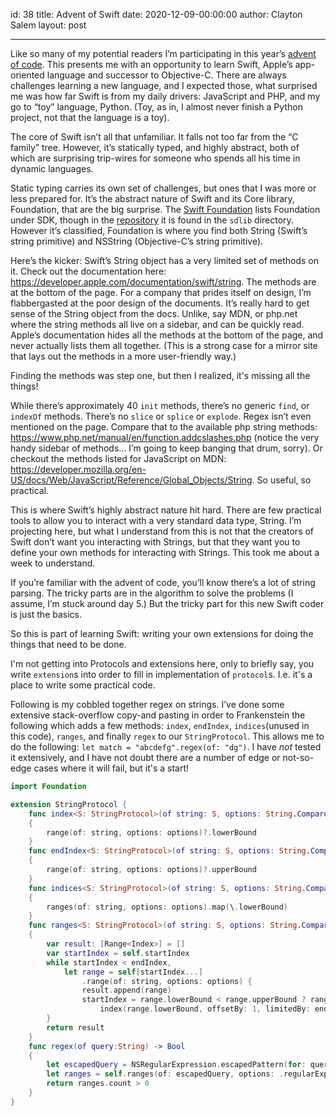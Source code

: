 id: 38
title: Advent of Swift
date: 2020-12-09-00:00:00
author: Clayton Salem
layout: post

---

Like so many of my potential readers I’m participating in this year’s [advent of code](https://adventofcode.com/). This presents me with an opportunity to learn Swift, Apple’s app-oriented language and successor to Objective-C. There are always challenges learning a new language, and I expected those, what surprised me was how far Swift is from my daily drivers: JavaScript and PHP, and my go to “toy” language, Python. (Toy, as in, I almost never finish a Python project, not that the language is a toy).

The core of Swift isn’t all that unfamiliar. It falls not too far from the “C family” tree. However, it’s statically typed, and highly abstract, both of which are surprising trip-wires for someone who spends all his time in dynamic languages.

Static typing carries its own set of challenges, but ones that I was more or less prepared for. It’s the abstract nature of Swift and its Core library, Foundation, that are the big surprise. The [Swift Foundation](https://swift.org/standard-library/#standard-library-preview-package) lists Foundation under SDK, though in the [repository](https://github.com/apple/swift/tree/main/stdlib/public/Darwin/Foundation) it is found in the `sdlib` directory. However it’s classified, Foundation is where you find both String (Swift’s string primitive) and NSString (Objective-C’s string primitive).

Here’s the kicker: Swift’s String object has a very limited set of methods on it. Check out the documentation here: https://developer.apple.com/documentation/swift/string. The methods are at the bottom of the page. For a company that prides itself on design, I’m flabbergasted at the poor design of the documents. It’s really hard to get sense of the String object from the docs. Unlike, say MDN, or php.net where the string methods all live on a sidebar, and can be quickly read. Apple’s documentation hides all the methods at the bottom of the page, and never actually lists them all together. (This is a strong case for a mirror site that lays out the methods in a more user-friendly way.)

Finding the methods was step one, but then I realized, it's missing all the things!

While there’s approximately 40 `init` methods, there’s no generic `find`, or `indexOf` methods. There’s no `slice` or `splice` or `explode`. Regex isn’t even mentioned on the page. Compare that to the available php string methods: https://www.php.net/manual/en/function.addcslashes.php (notice the very handy sidebar of methods… I’m going to keep banging that drum, sorry). Or checkout the methods listed for JavaScript on MDN: https://developer.mozilla.org/en-US/docs/Web/JavaScript/Reference/Global_Objects/String. So useful, so practical.

This is where Swift’s highly abstract nature hit hard. There are few practical tools to allow you to interact with a very standard data type, String. I’m projecting here, but what I understand from this is not that the creators of Swift don’t want you interacting with Strings, but that they want you to define your own methods for interacting with Strings. This took me about a week to understand.

If you’re familiar with the advent of code, you’ll know there’s a lot of string parsing. The tricky parts are in the algorithm to solve the problems (I assume, I’m stuck around day 5.) But the tricky part for this new Swift coder is just the basics.

So this is part of learning Swift: writing your own extensions for doing the things that need to be done.

I'm not getting into Protocols and extensions here, only to briefly say, you write `extension`s into order to fill in implementation of `protocol`s. I.e. it's a place to write some practical code.

Following is my cobbled together regex on strings. I’ve done some extensive stack-overflow copy-and pasting in order to Frankenstein the following which adds a few methods: `index`, `endIndex`, `indices`(unused in this code), `ranges`, and finally `regex` to our `StringProtocol`. This allows me to do the following: `let match = "abcdefg".regex(of: "dg")`. I have _not_ tested it extensively, and I have not doubt there are a number of edge or not-so-edge cases where it will fail, but it's a start!

```swift
import Foundation

extension StringProtocol {
    func index<S: StringProtocol>(of string: S, options: String.CompareOptions = []) -> Index?
    {
        range(of: string, options: options)?.lowerBound
    }
    func endIndex<S: StringProtocol>(of string: S, options: String.CompareOptions = []) -> Index?
    {
        range(of: string, options: options)?.upperBound
    }
    func indices<S: StringProtocol>(of string: S, options: String.CompareOptions = []) -> [Index]
    {
        ranges(of: string, options: options).map(\.lowerBound)
    }
    func ranges<S: StringProtocol>(of string: S, options: String.CompareOptions = []) -> [Range<Index>]
    {
        var result: [Range<Index>] = []
        var startIndex = self.startIndex
        while startIndex < endIndex,
            let range = self[startIndex...]
                .range(of: string, options: options) {
                result.append(range)
                startIndex = range.lowerBound < range.upperBound ? range.upperBound :
                    index(range.lowerBound, offsetBy: 1, limitedBy: endIndex) ?? endIndex
        }
        return result
    }
    func regex(of query:String) -> Bool   
    {       
        let escapedQuery = NSRegularExpression.escapedPattern(for: query)    
        let ranges = self.ranges(of: escapedQuery, options: .regularExpression)       
        return ranges.count > 0
    }
}

```
